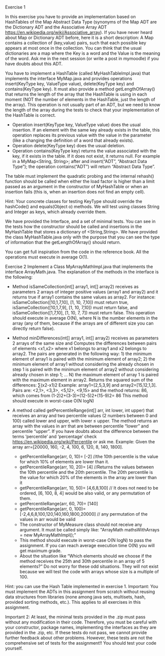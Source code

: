 Exercise 1

In this exercise you have to provide an implementation based on HashTables of the Map Abstract Data Type (synonyms of the Map ADT are the Dictionary ADT and the Associative Array ADT https://en.wikipedia.org/wiki/Associative_array). If you have never heard about Map or Dictionary ADT before, here it is a short description: A Map contains a collection of (key,value) pairs, such that each possible key appears at most once in the collection. You can think that the usual dictionaries are a map where the Key is a word and the Value is the meaning of the word. Ask me in the next session (or write a post in mymoodle) if you have doubts about this ADT.

You have to implement a HashTable (called MyHashTableImpl.java) that implements the interface MyMap.java and provides operations insert(KeyType key, ValueType value), delete(KeyType key) and contains(KeyType key). It must also provide a method getLengthOfArray() that returns the length of the array that the HashTable is using in each moment (NOT the number of elements in the HashTable, just the length of the array). This operation is not usually part of an ADT, but we need to know the length of the array during the tests to check that your implementation of the HashTable is correct. 

- Operation insert(KeyType key, ValueType value) does the usual insertion. If an element with the same key already exists in the table, this operation replaces its previous value with the value in the parameter (like a changing the definition of a word that already exists).
- Operation delete(KeyType key) does the usual deletion. 
- Operation contains(KeyType key) returns the value associated with the key, if it exists in the table. If it does not exist, it returns null. For example in a MyMap<String, String>; after and insert(“ADT”, “Abstract Data Type”); the operation contains(“ADT”) will return “Abstract Data Type”.

The table must implement the quadratic probing and the internal rehash() function should be called when either the load factor is higher than a limit passed as an argument in the constructor of MyHashTable or when an insertion fails (this is, when an insertion does not find an empty cell).

Hint: Your concrete classes for testing KeyType should override the hashCode() and equals(Object o) methods. We will test using classes String and Integer as keys, which already override them. 

We have provided the Interface, and a set of minimal tests. You can see in the tests how the constructor should be called and insertions in the MyHashTable that stores a dictionary of <String,String>. We have provided the class MyHashTable.java only with the purpose that you can see the type of information that the getLengthOfArray() should return. 

You can get full inspiration from the code in the reference book. All the operations must execute in average O(1). 


Exercise 2
Implement a Class MyArrayMathImpl.java that implements the interface ArrayMath.java.  The explanation of the methods in the interface is the following:

- Method isSameCollection(int[] array1, int[] array2) receives as parameters 2 arrays of integer positive values (array1 and array2) and it returns true if array1 contains the same values as array2. For instance: isSameCollection([10,1,7,10], [1, 10, 7,10]) must return true, isSameCollection([10,1,7,9], [1, 10, 7,10]) must return false, and isSameCollection([1,7,10], [1, 10, 7, 7]) must return false. This operation should execute in average O(N), where N is the number elements in the array (any of them, because if the arrays are of different size you can directly return false). 


- Method minDifferences(int[] array1, int[] array2) receives as parameters 2 arrays of the same size and 
Computes the differences between pairs of elements <x1,x2> where x1 belongs to array1 and x2 belongs to array2. The pairs are generated in the following way: 1) the minimum element of array1 is paired with the minimum element of array2; 2) the minimum element of array1 without considering the already chosen in step 1 is paired with the minimum element of array2 without considering already chosen in step 1; ... N) the maximum element of array 1 is paired with the maximum element in array2. 
Returns the squared sum of the differences: ∑(x2-x1)2
Example: array1=[2,5,3,9] and array2=[15,12,1,3]. 
Pairs are: <2,1>, <3,3>, <5,12>, <9,15> and the method returns: 86, which comes from (1-2)2+(3-3)+(12-5)2+(15-9)2= 86
This method should execute in worst-case O(N logN)


- A method called getPercentileRange(int[] arr, int lower, int upper) that receives an array and two percentile values (2 numbers between 0 and 100) called lower and upper, with lower ≤ upper. The method returns an array with the values in arr that are between percentile “lower” and percentile “upper”. If you have doubts about the difference between the terms ‘percentile’ and ‘percentage’ check https://en.wikipedia.org/wiki/Percentile or ask me. 
Example: Given the array arr=[20000, 160, -2, 4, 100, 6, 120, 8, 140, 1800].
  - getPercentileRange(arr, 0, 10)= [-2] //the 10th percentile is the value for which 10% of elements are lower than it. 
  - getPercentileRange(arr, 10, 20)= [4] //Returns the values between the 10th percentile and the 20th percentile. The 20th percentile is the value for which 20% of the elements in the array are lower than it
  - getPercentileRange(arr, 10, 50)= [4,6,8,100] // It does not need to be ordered, [6, 100, 8, 4] would be also valid, or any permutation of them. 
  - getPercentileRange(arr, 60, 70)= [140] 
  - getPercentileRange(arr, 0, 100)= [-2,4,6,8,100,120,140,160,1800,20000] // any permutation of the values in arr would be valid
  - The constructor of MyMeasure class should not receive any argument. It must be called simply like: "ArrayMath mathsWithArrays = new MyArrayMathImpl();" 
  - This method should execute in worst-case O(N logN) to pass the assignment. If you can reach average execution time O(N) you will get maximum grade. 
  - About the situation like “Which elements should we choose if the method receives the 25th and 30th percentile in an array of 5 elements?” Do not worry for these odd situations. They will not exist because we will test the code with arrays whose size is a multiple of 100.

Hint: you can use the Hash Table implemented in exercise 1.
Important: You must implement the ADTs in this assignment from scratch without reusing data structures from libraries (none among java sets, multisets, hash, provided sorting methods, etc.). This applies to all exercises in this assignment.

Important 2: At least, the minimal tests provided in the .zip must pass without any modification in their code. Therefore, you must be careful with your constructor, package names, implementing the interfaces as they are provided in the .zip, etc. If these tests do not pass, we cannot provide further feedback about other problems. However, these tests are not the comprehensive set of tests for the assignment!! You should test your code yourself. 
